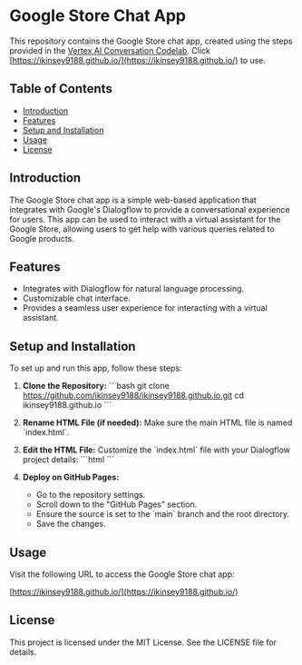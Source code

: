 
# Google Store Chat App

This repository contains the Google Store chat app, created using the steps provided in the [Vertex AI Conversation Codelab](https://codelabs.developers.google.com/codelabs/vertex-ai-conversation#0). Click [https://ikinsey9188.github.io/](https://ikinsey9188.github.io/) to use.

## Table of Contents
- [Introduction](#introduction)
- [Features](#features)
- [Setup and Installation](#setup-and-installation)
- [Usage](#usage)
- [License](#license)

## Introduction

The Google Store chat app is a simple web-based application that integrates with Google's Dialogflow to provide a conversational experience for users. This app can be used to interact with a virtual assistant for the Google Store, allowing users to get help with various queries related to Google products.

## Features

- Integrates with Dialogflow for natural language processing.
- Customizable chat interface.
- Provides a seamless user experience for interacting with a virtual assistant.

## Setup and Installation

To set up and run this app, follow these steps:

1. **Clone the Repository:**
   \`\`\`bash
   git clone https://github.com/ikinsey9188/ikinsey9188.github.io.git
   cd ikinsey9188.github.io
   \`\`\`

2. **Rename HTML File (if needed):**
   Make sure the main HTML file is named \`index.html\`.

3. **Edit the HTML File:**
   Customize the \`index.html\` file with your Dialogflow project details:
   \`\`\`html
   <df-messenger
     project-id="main-voltage-431109-k1"
     agent-id="66561e3c-20fe-43ec-90c4-b72a5abaa203"
     language-code="en"
     max-query-length="-1">
     <df-messenger-chat-bubble
      chat-title="Google Store">
     </df-messenger-chat-bubble>
   </df-messenger>
   \`\`\`

4. **Deploy on GitHub Pages:**
   - Go to the repository settings.
   - Scroll down to the "GitHub Pages" section.
   - Ensure the source is set to the \`main\` branch and the root directory.
   - Save the changes.

## Usage

Visit the following URL to access the Google Store chat app:

[https://ikinsey9188.github.io/](https://ikinsey9188.github.io/)

## License

This project is licensed under the MIT License. See the LICENSE file for details.
